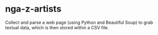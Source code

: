 # nga-z-artists
Collect and parse a web page (using Python and Beautiful Soup) to grab textual data, which is then stored within a CSV file. 
